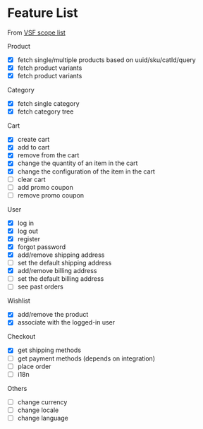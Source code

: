# Feature List
From  [VSF scope list](https://docs.vuestorefront.io/v2/integrate/integration-guide.html#scope)

Product
- [x] fetch single/multiple products based on uuid/sku/catId/query
- [x] fetch product variants
- [x] fetch product variants

Category
- [x] fetch single category
- [x] fetch category tree

Cart

- [x] create cart
- [x] add to cart
- [x] remove from the cart
- [x] change the quantity of an item in the cart
- [x] change the configuration of the item in the cart
- [ ] clear cart
- [ ] add promo coupon
- [ ] remove promo coupon

User

- [x] log in
- [x] log out
- [x] register
- [x] forgot password
- [x] add/remove shipping address
- [ ] set the default shipping address
- [x] add/remove billing address
- [ ] set the default billing address
- [ ] see past orders

Wishlist

- [x] add/remove the product
- [x] associate with the logged-in user

Checkout
- [x] get shipping methods
- [ ] get payment methods (depends on integration)
- [ ] place order
- [ ] i18n

Others
- [ ] change currency
- [ ] change locale
- [ ] change language
